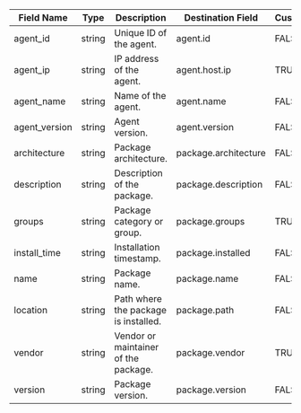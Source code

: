 | Field Name    | Type   | Description                          | Destination Field    | Custom |
| ------------- | ------ | ------------------------------------ | -------------------- | ------ |
| agent_id      | string | Unique ID of the agent.              | agent.id             | FALSE  |
| agent_ip      | string | IP address of the agent.             | agent.host.ip        | TRUE   |
| agent_name    | string | Name of the agent.                   | agent.name           | FALSE  |
| agent_version | string | Agent version.                       | agent.version        | FALSE  |
| architecture  | string | Package architecture.                | package.architecture | FALSE  |
| description   | string | Description of the package.          | package.description  | FALSE  |
| groups        | string | Package category or group.           | package.groups       | TRUE   |
| install_time  | string | Installation timestamp.              | package.installed    | FALSE  |
| name          | string | Package name.                        | package.name         | FALSE  |
| location      | string | Path where the package is installed. | package.path         | FALSE  |
| vendor        | string | Vendor or maintainer of the package. | package.vendor       | TRUE   |
| version       | string | Package version.                     | package.version      | FALSE  |
